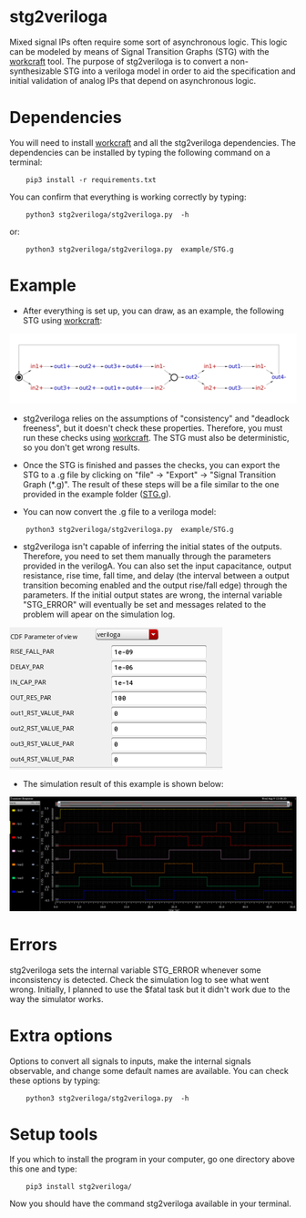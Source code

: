 # stg2veriloga

Mixed signal IPs often require some sort of asynchronous logic. This logic can be modeled by means of Signal Transition Graphs (STG) with the [workcraft](https://workcraft.org/) tool. The purpose of stg2veriloga is to convert a non-synthesizable STG into a veriloga model in order to aid the specification and initial validation of analog IPs that depend on asynchronous logic. 

# Dependencies 

You will need to install [workcraft](https://workcraft.org/) and all the stg2veriloga dependencies.
The dependencies can be installed by typing the following command on a terminal:

```
    pip3 install -r requirements.txt
```

You can confirm that everything is working correctly by typing:

```
    python3 stg2veriloga/stg2veriloga.py  -h 
```

or:

```
    python3 stg2veriloga/stg2veriloga.py  example/STG.g
```

# Example

- After everything is set up, you can draw, as an example, the following STG using [workcraft](https://workcraft.org/):

![plot](./example/stg.png)

- stg2veriloga relies on the assumptions of "consistency" and "deadlock freeness", but it doesn't check these properties. Therefore, you must run these checks using [workcraft](https://workcraft.org/). The STG must also be deterministic, so you don't get wrong results.

- Once the STG is finished and passes the checks, you can export the STG to a .g file by clicking on "file" -> "Export" -> "Signal Transition Graph (*.g)". The result of these steps will be a file similar to the one provided in the example folder ([STG.g](./example/STG.g)).

- You can now convert the .g file to a veriloga model:

```
    python3 stg2veriloga/stg2veriloga.py  example/STG.g
```

- stg2veriloga isn't capable of inferring the initial states of the outputs. Therefore, you need to set them manually through the parameters provided in the verilogA. You can also set the input capacitance, output resistance, rise time, fall time, and delay (the interval between a output transition becoming enabled and the output rise/fall edge) through the parameters. If the initial output states are wrong, the internal variable "STG_ERROR" will eventually be set and messages related to the problem will apear on the simulation log.

![plot](./example/param.png)


- The simulation result of this example is shown below:

![plot](./test/wave.png)

# Errors 

stg2veriloga sets the internal variable STG_ERROR whenever some inconsistency is detected. Check the simulation log to see what went wrong. Initially, I planned to use the $fatal task but it didn't work due to the way the simulator works. 

# Extra options

Options to convert all signals to inputs, make the internal signals observable, and change some default names are available. You can check these options by typing:

```
    python3 stg2veriloga/stg2veriloga.py  -h 
```

# Setup tools

If you which to install the program in your computer, go one directory above this one and type:


```
    pip3 install stg2veriloga/
```

Now you should have the command stg2veriloga available in your terminal.















